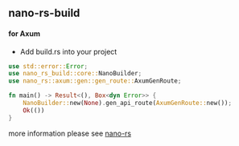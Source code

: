## nano-rs-build

#### for Axum
- Add build.rs into your project
```rust
use std::error::Error;
use nano_rs_build::core::NanoBuilder;
use nano_rs::axum::gen::gen_route::AxumGenRoute;

fn main() -> Result<(), Box<dyn Error>> {
    NanoBuilder::new(None).gen_api_route(AxumGenRoute::new());
    Ok(())
}
```

more information please see [nano-rs](https://github.com/CloverOS/nano-rs)